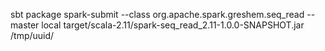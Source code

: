 sbt package
spark-submit --class   org.apache.spark.greshem.seq_read  --master  local   target/scala-2.11/spark-seq_read_2.11-1.0.0-SNAPSHOT.jar    /tmp/uuid/






